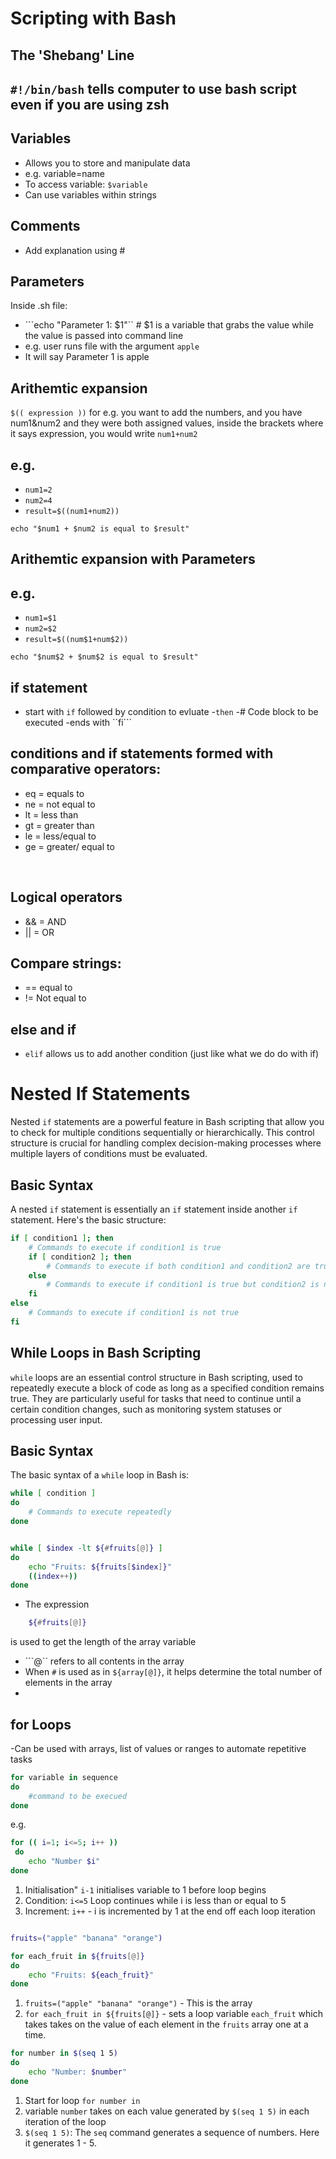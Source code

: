 # Scripting with Bash
## The 'Shebang' Line

```#!/bin/bash``` tells computer to use bash script even if you are using zsh
-

## Variables
- Allows you to store and manipulate data 
- e.g. variable=name
-  To access variable: ```$variable``` 
- Can use variables within strings

## Comments
- Add explanation using #

## Parameters
Inside .sh file:
- ```echo "Parameter 1: $1"`` # $1 is a variable that grabs the value while the value is passed into command line
- e.g. user runs file with the argument ```apple```
- It will say Parameter 1 is apple

## Arithemtic expansion
```$(( expression ))```
for e.g. you want to add the numbers, and you have num1&num2 and they were both assigned values, inside the brackets where it says expression, you would write ```num1+num2```

## e.g.

- ```num1=2```
- ```num2=4```
- ```result=$((num1+num2))```

```echo "$num1 + $num2 is equal to $result"```

## Arithemtic expansion with **Parameters**

## e.g.
- ```num1=$1```
- ```num2=$2```
- ```result=$((num$1+num$2))```

```echo "$num$2 + $num$2 is equal to $result"```

## if statement
- start with ```if``` followed by condition to evluate
-```then```
-# Code block to be executed
-ends with ``fi```
 
## conditions and if statements formed with comparative operators:
- eq = equals to
- ne = not equal to 
- lt = less than
- gt = greater than
- le = less/equal to
- ge = greater/ equal to

<br>

## Logical operators
- && = AND
- || = OR

## Compare strings:
- == equal  to
- != Not equal to 

## else and if
- ```elif``` allows us to add another condition (just like what we do do with if)


# Nested If Statements 

Nested `if` statements are a powerful feature in Bash scripting that allow you to check for multiple conditions sequentially or hierarchically. This control structure is crucial for handling complex decision-making processes where multiple layers of conditions must be evaluated.

## Basic Syntax

A nested `if` statement is essentially an `if` statement inside another `if` statement. Here's the basic structure:

```bash
if [ condition1 ]; then
    # Commands to execute if condition1 is true
    if [ condition2 ]; then
        # Commands to execute if both condition1 and condition2 are true
    else
        # Commands to execute if condition1 is true but condition2 is not
    fi
else
    # Commands to execute if condition1 is not true
fi
```

## While Loops in Bash Scripting

`while` loops are an essential control structure in Bash scripting, used to repeatedly execute a block of code as long as a specified condition remains true. They are particularly useful for tasks that need to continue until a certain condition changes, such as monitoring system statuses or processing user input.

## Basic Syntax

The basic syntax of a `while` loop in Bash is:

```bash
while [ condition ]
do
    # Commands to execute repeatedly
done

```
```bash 

while [ $index -lt ${#fruits[@]} ]
do 
    echo "Fruits: ${fruits[$index]}"
    ((index++))
done
```
- The expression 
```bash
    ${#fruits[@]}
```
is used to get the length of the array variable
- ```@``  refers to all contents in the array
- When ```#``` is used as in ```${array[@]}```, it helps determine the total number of elements in the array
- 




## for Loops

-Can be used with arrays, list of values or ranges to automate repetitive tasks

```bash
for variable in sequence
do 
    #command to be execued
done
```

e.g.

```bash
for (( i=1; i<=5; i++ ))
 do
    echo "Number $i"
done
```
1. Initialisation" ```i-1``` initialises variable to 1 before loop begins
2. Condition: ```i<=5``` Loop continues while i is less than or equal to 5
3. Increment: ```i++``` - i is incremented by 1 at the end off each loop iteration 


```bash

fruits=("apple" "banana" "orange")

for each_fruit in ${fruits[@]}
do
    echo "Fruits: ${each_fruit}"
done
```
1. ```fruits=("apple" "banana" "orange")``` - This is the array
2. ```for each_fruit in ${fruits[@]}``` - sets a loop variable ```each_fruit``` which takes takes on the value of each element in the ```fruits``` array one at a time. 

```bash
for number in $(seq 1 5)
do 
    echo "Number: $number"
done

```

1. Start for loop ```for number in```
2. variable ```number``` takes on each value generated by ```$(seq 1 5)``` in each iteration of the loop
3. ```$(seq 1 5)```: The ```seq``` command generates a sequence of numbers. Here it generates 1 - 5.
